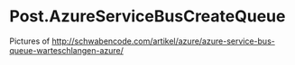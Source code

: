 # Post.AzureServiceBusCreateQueue
Pictures of http://schwabencode.com/artikel/azure/azure-service-bus-queue-warteschlangen-azure/
